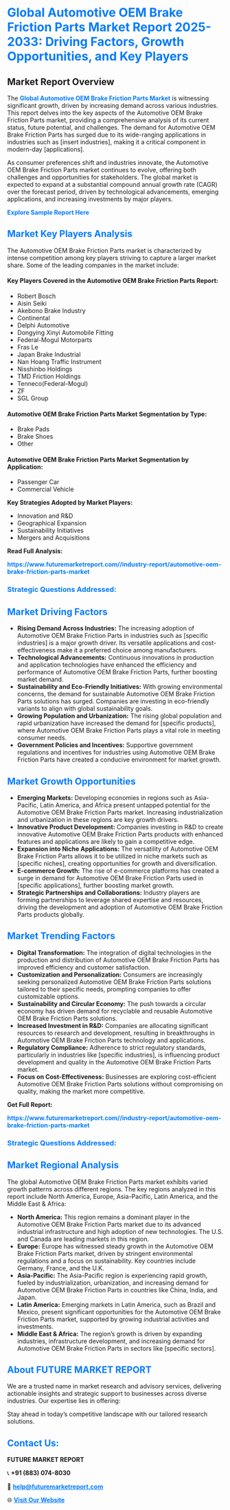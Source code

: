 <h1 style="color: #007BFF;">Global Automotive OEM Brake Friction Parts Market Report 2025-2033: Driving Factors, Growth Opportunities, and Key Players</h1>

<section id="overview">
<h2>Market Report Overview</h2>
<p>The <a href="https://www.futuremarketreport.com//industry-report/automotive-oem-brake-friction-parts-market" style="color: #007BFF; text-decoration: none;"><strong>Global Automotive OEM Brake Friction Parts Market</strong></a> is witnessing significant growth, driven by increasing demand across various industries. This report delves into the key aspects of the Automotive OEM Brake Friction Parts market, providing a comprehensive analysis of its current status, future potential, and challenges. The demand for Automotive OEM Brake Friction Parts has surged due to its wide-ranging applications in industries such as [insert industries], making it a critical component in modern-day [applications].</p>
<p>As consumer preferences shift and industries innovate, the Automotive OEM Brake Friction Parts market continues to evolve, offering both challenges and opportunities for stakeholders. The global market is expected to expand at a substantial compound annual growth rate (CAGR) over the forecast period, driven by technological advancements, emerging applications, and increasing investments by major players.</p>
</section>

<section id="overview">
<p><a href="https://www.futuremarketreport.com//request-sample/reportId=50067" style="color: #007BFF; text-decoration: none;"><strong>Explore Sample Report Here</strong></a></p>
</section>

<section id="key-players">
<h2 style="color: #007BFF;">Market Key Players Analysis</h2>
<p>The Automotive OEM Brake Friction Parts market is characterized by intense competition among key players striving to capture a larger market share. Some of the leading companies in the market include:</p>
<h4>Key Players Covered in the Automotive OEM Brake Friction Parts Report:</h4>
<ul><li>Robert Bosch</li><li>Aisin Seiki</li><li>Akebono Brake Industry</li><li>Continental</li><li>Delphi Automotive</li><li>Dongying Xinyi Automobile Fitting</li><li>Federal-Mogul Motorparts</li><li>Fras Le</li><li>Japan Brake Industrial</li><li>Nan Hoang Traffic Instrument</li><li>Nisshinbo Holdings</li><li>TMD Friction Holdings</li><li>Tenneco(Federal-Mogul)</li><li>ZF</li><li>SGL Group</li></ul>
<h4>Automotive OEM Brake Friction Parts Market Segmentation by Type:</h4>
<ul><li>Brake Pads</li><li>Brake Shoes</li><li>Other</li></ul>

<h4>Automotive OEM Brake Friction Parts Market Segmentation by Application:</h4>
<ul><li>Passenger Car</li><li>Commercial Vehicle</li></ul>
<p><strong>Key Strategies Adopted by Market Players:</strong></p>
<ul>
<li>Innovation and R&D</li>
<li>Geographical Expansion</li>
<li>Sustainability Initiatives</li>
<li>Mergers and Acquisitions</li>
</ul>
</section>

<section>
<p><strong>Read Full Analysis: </strong></p><a href="https://www.futuremarketreport.com//industry-report/automotive-oem-brake-friction-parts-market" style="color: #007BFF; text-decoration: none;"><strong>https://www.futuremarketreport.com//industry-report/automotive-oem-brake-friction-parts-market</strong></a>
<h3 style="color: #007BFF;">Strategic Questions Addressed:</h3>
</section>

<section id="driving-factors">
<h2 style="color: #007BFF;">Market Driving Factors</h2>
<ul>
<li><strong>Rising Demand Across Industries:</strong> The increasing adoption of Automotive OEM Brake Friction Parts in industries such as [specific industries] is a major growth driver. Its versatile applications and cost-effectiveness make it a preferred choice among manufacturers.</li>
<li><strong>Technological Advancements:</strong> Continuous innovations in production and application technologies have enhanced the efficiency and performance of Automotive OEM Brake Friction Parts, further boosting market demand.</li>
<li><strong>Sustainability and Eco-Friendly Initiatives:</strong> With growing environmental concerns, the demand for sustainable Automotive OEM Brake Friction Parts solutions has surged. Companies are investing in eco-friendly variants to align with global sustainability goals.</li>
<li><strong>Growing Population and Urbanization:</strong> The rising global population and rapid urbanization have increased the demand for [specific products], where Automotive OEM Brake Friction Parts plays a vital role in meeting consumer needs.</li>
<li><strong>Government Policies and Incentives:</strong> Supportive government regulations and incentives for industries using Automotive OEM Brake Friction Parts have created a conducive environment for market growth.</li>
</ul>
</section>

<section id="growth-opportunities">
<h2 style="color: #007BFF;">Market Growth Opportunities</h2>
<ul>
<li><strong>Emerging Markets:</strong> Developing economies in regions such as Asia-Pacific, Latin America, and Africa present untapped potential for the Automotive OEM Brake Friction Parts market. Increasing industrialization and urbanization in these regions are key growth drivers.</li>
<li><strong>Innovative Product Development:</strong> Companies investing in R&D to create innovative Automotive OEM Brake Friction Parts products with enhanced features and applications are likely to gain a competitive edge.</li>
<li><strong>Expansion into Niche Applications:</strong> The versatility of Automotive OEM Brake Friction Parts allows it to be utilized in niche markets such as [specific niches], creating opportunities for growth and diversification.</li>
<li><strong>E-commerce Growth:</strong> The rise of e-commerce platforms has created a surge in demand for Automotive OEM Brake Friction Parts used in [specific applications], further boosting market growth.</li>
<li><strong>Strategic Partnerships and Collaborations:</strong> Industry players are forming partnerships to leverage shared expertise and resources, driving the development and adoption of Automotive OEM Brake Friction Parts products globally.</li>
</ul>
</section>

<section id="trending-factors">
<h2 style="color: #007BFF;">Market Trending Factors</h2>
<ul>
<li><strong>Digital Transformation:</strong> The integration of digital technologies in the production and distribution of Automotive OEM Brake Friction Parts has improved efficiency and customer satisfaction.</li>
<li><strong>Customization and Personalization:</strong> Consumers are increasingly seeking personalized Automotive OEM Brake Friction Parts solutions tailored to their specific needs, prompting companies to offer customizable options.</li>
<li><strong>Sustainability and Circular Economy:</strong> The push towards a circular economy has driven demand for recyclable and reusable Automotive OEM Brake Friction Parts solutions.</li>
<li><strong>Increased Investment in R&D:</strong> Companies are allocating significant resources to research and development, resulting in breakthroughs in Automotive OEM Brake Friction Parts technology and applications.</li>
<li><strong>Regulatory Compliance:</strong> Adherence to strict regulatory standards, particularly in industries like [specific industries], is influencing product development and quality in the Automotive OEM Brake Friction Parts market.</li>
<li><strong>Focus on Cost-Effectiveness:</strong> Businesses are exploring cost-efficient Automotive OEM Brake Friction Parts solutions without compromising on quality, making the market more competitive.</li>
</ul>
</section>

<section>
<p><strong>Get Full Report: </strong></p><a href="https://www.futuremarketreport.com//industry-report/automotive-oem-brake-friction-parts-market" style="color: #007BFF; text-decoration: none;"><strong>https://www.futuremarketreport.com//industry-report/automotive-oem-brake-friction-parts-market</strong></a>
<h3 style="color: #007BFF;">Strategic Questions Addressed:</h3>
</section>


<section id="regional-analysis">
<h2 style="color: #007BFF;">Market Regional Analysis</h2>
<p>The global Automotive OEM Brake Friction Parts market exhibits varied growth patterns across different regions. The key regions analyzed in this report include North America, Europe, Asia-Pacific, Latin America, and the Middle East & Africa:</p>
<ul>
<li><strong>North America:</strong> This region remains a dominant player in the Automotive OEM Brake Friction Parts market due to its advanced industrial infrastructure and high adoption of new technologies. The U.S. and Canada are leading markets in this region.</li>
<li><strong>Europe:</strong> Europe has witnessed steady growth in the Automotive OEM Brake Friction Parts market, driven by stringent environmental regulations and a focus on sustainability. Key countries include Germany, France, and the U.K.</li>
<li><strong>Asia-Pacific:</strong> The Asia-Pacific region is experiencing rapid growth, fueled by industrialization, urbanization, and increasing demand for Automotive OEM Brake Friction Parts in countries like China, India, and Japan.</li>
<li><strong>Latin America:</strong> Emerging markets in Latin America, such as Brazil and Mexico, present significant opportunities for the Automotive OEM Brake Friction Parts market, supported by growing industrial activities and investments.</li>
<li><strong>Middle East & Africa:</strong> The region’s growth is driven by expanding industries, infrastructure development, and increasing demand for Automotive OEM Brake Friction Parts in sectors like [specific sectors].</li>
</ul>
</section>

<footer>
<h2 style="color: #007BFF;">About FUTURE MARKET REPORT</h2>
<p>We are a trusted name in market research and advisory services, delivering actionable insights and strategic support to businesses across diverse industries. Our expertise lies in offering:</p>

<p>Stay ahead in today’s competitive landscape with our tailored research solutions.</p>

<h2 style="color: #007BFF;">Contact Us:</h2>
<p><strong>FUTURE MARKET REPORT</strong></p>
<p>📞 <strong>+91 (883) 074-8030</strong></p>
<p>📧 <strong><a href="mailto:help@futuremarketreport.com" style="color: #007BFF;">help@futuremarketreport.com</a></strong></p>
<p>🌐 <strong><a href="https://www.futuremarketreport.com/" style="color: #007BFF;">Visit Our Website</a></strong></p>
</footer>